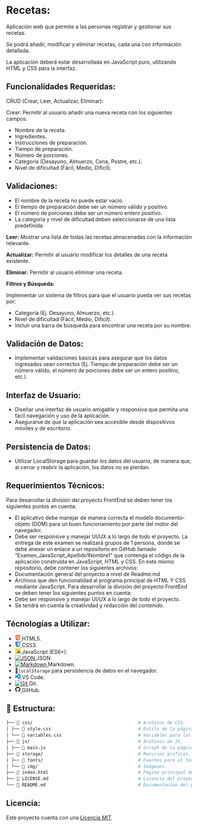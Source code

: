# Recetas:

Aplicación web que permite a las personas registrar y gestionar sus recetas.

Se podrá añadir, modificar y eliminar recetas, cada una con información detallada.

La aplicación deberá estar desarrollada en JavaScript puro, utilizando HTML y CSS para la interfaz.

## Funcionalidades Requeridas:
CRUD (Crear, Leer, Actualizar, Eliminar):

Crear: Permitir al usuario añadir una nueva receta con los siguientes campos:

- Nombre de la receta.
- Ingredientes.
- Instrucciones de preparación.
- Tiempo de preparación.
- Número de porciones.
- Categoría (Desayuno, Almuerzo, Cena, Postre, etc.).
- Nivel de dificultad (Fácil, Medio, Difícil).

## Validaciones:
- El nombre de la receta no puede estar vacío.
- El tiempo de preparación debe ser un número válido y positivo.
- El número de porciones debe ser un número entero positivo.
- La categoría y nivel de dificultad deben seleccionarse de una lista predefinida.

**Leer:** Mostrar una lista de todas las recetas almacenadas con la información relevante.

**Actualizar:** Permitir al usuario modificar los detalles de una receta existente.

**Eliminar:** Permitir al usuario eliminar una receta.

**Filtros y Búsqueda:**

Implementar un sistema de filtros para que el usuario pueda ver sus recetas por:

- Categoría (Ej. Desayuno, Almuerzo, etc.).
- Nivel de dificultad (Fácil, Medio, Difícil).
- Incluir una barra de búsqueda para encontrar una receta por su nombre.

## Validación de Datos:
- Implementar validaciones básicas para asegurar que los datos ingresados sean correctos (Ej. Tiempo de preparación debe ser un número válido, el número de porciones debe ser un entero positivo, etc.).

## Interfaz de Usuario:
- Diseñar una interfaz de usuario amigable y responsiva que permita una fácil navegación y uso de la aplicación.
- Asegurarse de que la aplicación sea accesible desde dispositivos móviles y de escritorio.

## Persistencia de Datos:
- Utilizar LocalStorage para guardar los datos del usuario, de manera que, al cerrar y reabrir la aplicación,
los datos no se pierdan.

## Requerimientos Técnicos:

Para desarrollar la división del proyecto FrontEnd se deben tener los siguientes puntos en cuenta:
- El aplicativo debe manejar de manera correcta el modelo documento-objeto (DOM) para un buen
funcionamiento por parte del motor del navegador.
- Debe ser responsive y manejar UI/UX a lo largo de todo el proyecto.
La entrega de este examen se realizará grupos de 1 persona, donde se debe anexar un enlace a un repositorio en
GitHub llamado “Examen_JavaScript_Apellido1Nombre1” que contenga el código de la aplicación construida en
JavaScript, HTML y CSS. En este mismo repositorio, debe contener los siguientes archivos:
- Documentación general del proyecto a nivel de Readme.md
- Archivos que den funcionalidad al programa principal de HTML Y CSS mediante JavaScript.
Para desarrollar la división del proyecto FrontEnd se deben tener los siguientes puntos en cuenta:
- Debe ser responsive y manejar UI/UX a lo largo de todo el proyecto.
- Se tendrá en cuenta la creatividad y redacción del contenido.

## Técnologías a Utilizar:
<ul>
    <li>
        <a href="https://developer.mozilla.org/en-US/docs/Web/HTML" target="_blank" rel="noreferrer">
            <img src="https://raw.githubusercontent.com/devicons/devicon/master/icons/html5/html5-original.svg" alt="HTML" width="15"/>
        </a>
        HTML5.
    </li>
    <li>
        <a href="https://developer.mozilla.org/en-US/docs/Web/CSS" target="_blank" rel="noreferrer">
            <img src="https://raw.githubusercontent.com/devicons/devicon/master/icons/css3/css3-original.svg" alt="CSS" width="15"/>
        </a>
        CSS3.
    </li>
    <li> 
        <a href="https://developer.mozilla.org/es/docs/Web/JavaScript" target="_blank" rel="noreferrer">
            <img src="https://raw.githubusercontent.com/devicons/devicon/master/icons/javascript/javascript-original.svg" alt="JavaScript" width="15"/>
        </a>
        JavaScript (ES6+).
    </li>
    <li>
        <a href="https://www.json.org/json-es.html" target="_blank" rel="noreferrer">
            <img src="https://www.json.org/img/json160.gif" alt="JSON" width="15"/>
        </a>
        JSON.
    </li>
    <li>
        <a href="https://daringfireball.net/projects/markdown/" target="_blank" rel="noreferrer">
            <img src="https://cdn.commonmark.org/uploads/default/original/2X/3/366f3614de6996d79a131fdf9b41ed7d65cfe181.png" alt="Markdown" width="15"/>
        </a>
        Markdown.
    </li>
    <li>
        💾<code>localStorage</code> para persistencia de datos en el navegador.
    </li>
    <li>  
        <a href="https://code.visualstudio.com/" target="_blank" rel="noreferrer">
            <img src="https://raw.githubusercontent.com/devicons/devicon/master/icons/vscode/vscode-original.svg" alt="VS Code" width="15"/>
        </a>
        VS Code.
    </li>
    <li> 
        <a href="https://git-scm.com/" target="_blank" rel="noreferrer">
            <img src="https://www.vectorlogo.zone/logos/git-scm/git-scm-icon.svg" alt="Git" width="15"/>
        </a>
        Git.
    </li>
    <li> 
        <a href="https://github.com/" target="_blank" rel="noreferrer">
            <img src="https://raw.githubusercontent.com/devicons/devicon/master/icons/github/github-original.svg" alt="GitHub" width="15"/>
        </a>
        GitHub.
    </li>
</ul>

## 📂 Estructura:

```bash
├── 📁 css/                                        # Archivos de CSS.
│ ├── 📝 style.css                                 # Estilo de la página principal.
│ └── 📝 variables.css                             # Variables para las hojas de estilo.
├── 📁 js/                                         # Archivos de JS.
│ ├── 📝 main.js                                   # Script de la página principal.
├── 📁 storage/                                    # Recursos gráficos.
│ ├── 📁 fonts/                                    # Fuentes para el texto.
│ └── 📁 img/                                      # Imágenes.
├── 📝 index.html                                  # Página principal del sitio (Landing Page).
├── 📝 LICENSE.md                                  # Licencia del proyecto.
└── 📝 README.md                                   # Documentación del proyecto.
```

## Licencia:

Este proyecto cuenta con una [Licencia MIT](./LICENSE.md).
